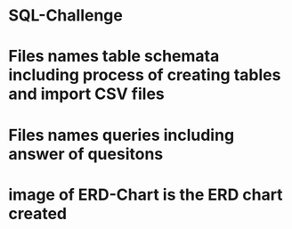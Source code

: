 # SQL-Challenge
# Files names table schemata including process of creating tables and import CSV files
# Files names queries including answer of quesitons
# image of ERD-Chart is the ERD chart created